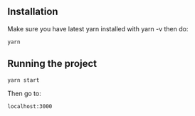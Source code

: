 ## Installation

Make sure you have latest yarn installed with yarn -v then do:

```
yarn
```

## Running the project
```
yarn start
```

Then go to:
```
localhost:3000
```